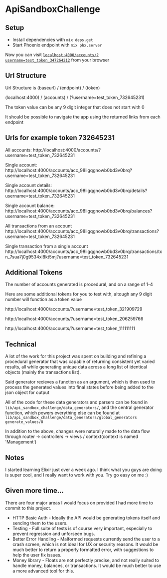 # ApiSandboxChallenge

## Setup
  * Install dependencies with `mix deps.get`
  * Start Phoenix endpoint with `mix phx.server`

Now you can visit [`localhost:4000/accounts/?username=test_token_347264212`](http://localhost:4000/accounts/?username=test_token_347264212) from your browser

## Url Structure

Url Structure is (baseurl) / (endpoint) / (token)

(localhost:4000) / (accounts) / (?username=test_token_732645231)

The token value can be any 9 digit integer that does not start with 0

It should be possible to navigate the app using the returned links from each endpoint

## Urls for example token 732645231

All accounts:
http://localhost:4000/accounts/?username=test_token_732645231

Single account:
http://localhost:4000/accounts/acc_98ligqgnowb0bd3v0brq?username=test_token_732645231

Single account details:
http://localhost:4000/accounts/acc_98ligqgnowb0bd3v0brq/details?username=test_token_732645231

Single account balance:
http://localhost:4000/accounts/acc_98ligqgnowb0bd3v0brq/balances?username=test_token_732645231

All transactions from an account
http://localhost:4000/accounts/acc_98ligqgnowb0bd3v0brq/transactions?username=test_token_732645231

Single transaction from a single account
http://localhost:4000/accounts/acc_98ligqgnowb0bd3v0brq/transactions/txn_7sua7j0g9534xl8kt5mj?username=test_token_732645231


## Additional Tokens

The number of accounts generated is procedural, and on a range of 1-4

Here are some additional tokens for you to test with, altough any 9 digit number will function as a token value

http://localhost:4000/accounts/?username=test_token_321909729

http://localhost:4000/accounts/?username=test_token_206259766

http://localhost:4000/accounts/?username=test_token_111111111


## Technical

A lot of the work for this project was spent on building and refining a procedural generator that was capable of returning consistent yet varied results, all while generating unique data across a long list of identical objects (mainly the transactions list).

Said generator recieves a function as an argument, which is then used to process the generated values into final states before being added to the json object for output

All of the code for these data generators and parsers can be found in ```lib/api_sandbox_challenge/data_generators/```, and the central generator function, which powers everything else can be found at ```lib/api_sandbox_challenge/data_generators/global_generators generate_values/8```

In addition to the above, changes were naturally made to the data flow through router -> controllers -> views / context(context is named 'Management')

## Notes

I started learning Elixir just over a week ago. I think what you guys are doing is super cool, and I really want to work with you. Try go easy on me :)

## Given more time...

There are four major areas I would focus on provided I had more time to commit to this project. 
 - HTTP Basic Auth - Ideally the API would be generating tokens itself and sending them to the users.
 - Testing - Full suite of tests is of course very important, especially to prevent regression and unforseen bugs.
 - Better Error Handling - Malformed requests currently send the user to a crash screen, which is not ideal for UX or security reasons. It would be much better to return a properly formatted error, with suggestions to help the user fix issues.
 - Money library - Floats are not perfectly precise, and not really suited to handle money, balances, or transactions. It would be much better to use a more advanced tool for this.
